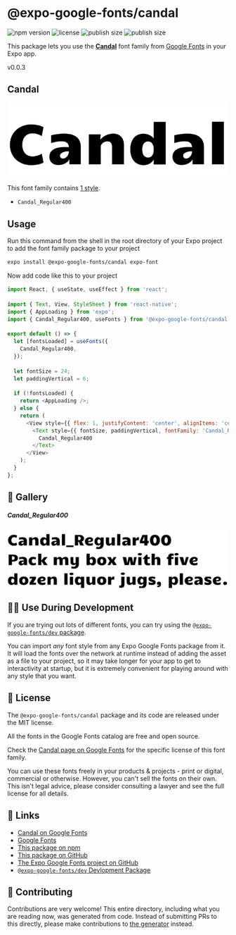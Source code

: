 # @expo-google-fonts/candal

![npm version](https://flat.badgen.net/npm/v/@expo-google-fonts/candal)
![license](https://flat.badgen.net/github/license/expo/google-fonts)
![publish size](https://flat.badgen.net/packagephobia/install/@expo-google-fonts/candal)
![publish size](https://flat.badgen.net/packagephobia/publish/@expo-google-fonts/candal)

This package lets you use the [**Candal**](https://fonts.google.com/specimen/Candal) font family from [Google Fonts](https://fonts.google.com/) in your Expo app.

v0.0.3

## Candal

![Candal](./font-family.png)

This font family contains [1 style](#-gallery).

- `Candal_Regular400`

## Usage

Run this command from the shell in the root directory of your Expo project to add the font family package to your project
```sh
expo install @expo-google-fonts/candal expo-font
```

Now add code like this to your project
```js
import React, { useState, useEffect } from 'react';

import { Text, View, StyleSheet } from 'react-native';
import { AppLoading } from 'expo';
import { Candal_Regular400, useFonts } from '@expo-google-fonts/candal';

export default () => {
  let [fontsLoaded] = useFonts({
    Candal_Regular400,
  });

  let fontSize = 24;
  let paddingVertical = 6;

  if (!fontsLoaded) {
    return <AppLoading />;
  } else {
    return (
      <View style={{ flex: 1, justifyContent: 'center', alignItems: 'center' }}>
        <Text style={{ fontSize, paddingVertical, fontFamily: 'Candal_Regular400' }}>
          Candal_Regular400
        </Text>
      </View>
    );
  }
};

```

## 🔡 Gallery

##### Candal_Regular400
![Candal_Regular400](./2e16795a5489340834dda623038868a2e7f48f4bc0f154f98c1a1962894a2598.ttf.png)


## 👩‍💻 Use During Development

If you are trying out lots of different fonts, you can try using the [`@expo-google-fonts/dev` package](https://github.com/expo/google-fonts/tree/master/font-packages/dev#readme).

You can import *any* font style from any Expo Google Fonts package from it. It will load the fonts
over the network at runtime instead of adding the asset as a file to your project, so it may take longer
for your app to get to interactivity at startup, but it is extremely convenient
for playing around with any style that you want.

## 📖 License

The `@expo-google-fonts/candal` package and its code are released under the MIT license.

All the fonts in the Google Fonts catalog are free and open source.

Check the [Candal page on Google Fonts](https://fonts.google.com/specimen/Candal) for the specific license of this font family.

You can use these fonts freely in your products & projects - print or digital, commercial or otherwise. However, you can't sell the fonts on their own. This isn't legal advice, please consider consulting a lawyer and see the full license for all details.

## 🔗 Links

- [Candal on Google Fonts](https://fonts.google.com/specimen/Candal)
- [Google Fonts](https://fonts.google.com/)
- [This package on npm](https://www.npmjs.com/package/@expo-google-fonts/candal)
- [This package on GitHub](https://github.com/expo/google-fonts/tree/master/font-packages/candal)
- [The Expo Google Fonts project on GitHub](https://github.com/expo/google-fonts)
- [`@expo-google-fonts/dev` Devlopment Package](https://github.com/expo/google-fonts/tree/master/font-packages/dev)


## 🤝 Contributing

Contributions are very welcome! This entire directory, including what you are reading now, was generated from code. Instead of submitting PRs to this directly, please make contributions to [the generator](https://github.com/expo/google-fonts/tree/master/packages/generator) instead.
